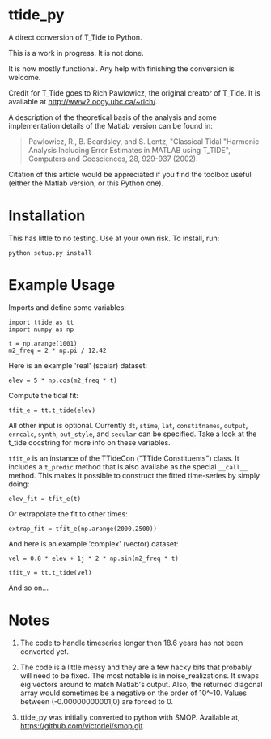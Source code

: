 ttide_py
========

A direct conversion of T_Tide to Python.

This is a work in progress. It is not done.

It is now mostly functional.
Any help with finishing the conversion is welcome.

Credit for T\_Tide goes to Rich Pawlowicz, the original creator of T\_Tide. 
It is available at http://www2.ocgy.ubc.ca/~rich/.

A description of the theoretical basis of the analysis and some
implementation details of the Matlab version can be found in:

> Pawlowicz, R., B. Beardsley, and S. Lentz, "Classical Tidal
    "Harmonic Analysis Including Error Estimates in MATLAB
    using T_TIDE", Computers and Geosciences, 28, 929-937 (2002).

Citation of this article would be appreciated if you find the toolbox
useful (either the Matlab version, or this Python one).



Installation
============

This has little to no testing. Use at your own risk. To install, run:

    python setup.py install


Example Usage
=============

Imports and define some variables:

    import ttide as tt
    import numpy as np

    t = np.arange(1001)
    m2_freq = 2 * np.pi / 12.42

Here is an example 'real' (scalar) dataset:

    elev = 5 * np.cos(m2_freq * t)

Compute the tidal fit:

    tfit_e = tt.t_tide(elev)

All other input is optional. Currently `dt`, `stime`, `lat`, `constitnames`, `output`, `errcalc`, `synth`, `out_style`, and `secular` can be specified. Take a look at the t\_tide docstring for more info on these variables. 

`tfit_e` is an instance of the TTideCon ("TTide Constituents") class. It includes a `t_predic` method that is also availabe as the special `__call__` method. This makes it possible to construct the fitted time-series by simply doing:

    elev_fit = tfit_e(t)

Or extrapolate the fit to other times:

    extrap_fit = tfit_e(np.arange(2000,2500))

And here is an example 'complex' (vector) dataset:

    vel = 0.8 * elev + 1j * 2 * np.sin(m2_freq * t)

    tfit_v = tt.t_tide(vel)

And so on...

Notes
=====

1. The code to handle timeseries longer then 18.6 years has not been converted yet.

2. The code is a little messy and they are a few hacky bits that probably will need to be fixed. The most notable is in noise_realizations. It swaps eig vectors around to match Matlab's output.
Also, the returned diagonal array would sometimes be a negative on the order of 10^-10. Values between (-0.00000000001,0) are forced to 0. 

3. ttide_py was initially converted to python with SMOP. Available at, https://github.com/victorlei/smop.git.
